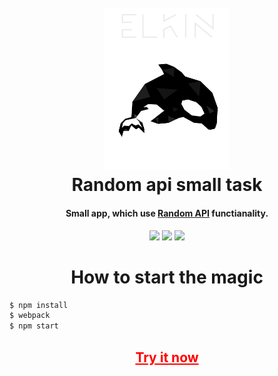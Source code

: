 <h1 align="center">
  <br>
  <a href="https://github.com/elkinny">
    <img src="https://raw.githubusercontent.com/elkinny/Curriculum-Vitae/master/ekins_logo.png" alt="Markdownify" width="200">    
  </a>
  <br>
    Random api small task
  <br>
</h1>

<h4 align="center">Small app, which use <a href="https://randomapi.com" target="_blank">Random API</a> functianality.</h4>

<p align="center">
    <img src="https://forthebadge.com/images/badges/built-by-codebabes.svg">
    <img src="https://forthebadge.com/images/badges/made-with-javascript.svg">
    <img src="https://forthebadge.com/images/badges/powered-by-electricity.svg">
</p>

<h1 align="center"> How to start the magic </h1>

```sh
$ npm install
$ webpack
$ npm start
```

<h2 align="center">
  <a href="https://elkinny.github.io/random-api-task/" style="color:red;">Try it now</a>
</h2>
